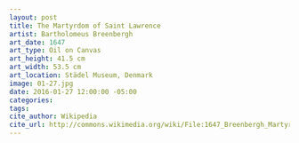 ```yaml
---
layout: post
title: The Martyrdom of Saint Lawrence
artist: Bartholomeus Breenbergh
art_date: 1647
art_type: Oil on Canvas
art_height: 41.5 cm
art_width: 53.5 cm
art_location: Städel Museum, Denmark
image: 01-27.jpg
date: 2016-01-27 12:00:00 -05:00
categories:
tags:
cite_author: Wikipedia
cite_url: http://commons.wikimedia.org/wiki/File:1647_Breenbergh_Martyrium_des_heiligen_Laurentius_anagoria.JPG
---
```

